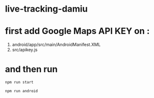# live-tracking-damiu

# first add Google Maps API KEY on :
1. android/app/src/main/AndroidManifest.XML
2. src/apikey.js

# and then run 
```bash
npm run start
```
```bash
npm run android
```
